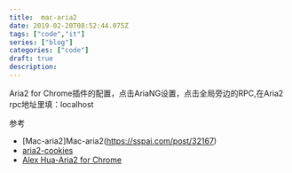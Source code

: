 ```yaml
---
title:  mac-aria2
date: 2019-02-20T08:52:44.075Z
tags: ["code","it"]
series: ["blog"]
categories: ["code"]
draft: true
description:
---
```


Aria2 for Chrome插件的配置，点击AriaNG设置，点击全局旁边的RPC,在Aria2 rpc地址里填：localhost


参考  
- [Mac-aria2]Mac-aria2(https://sspai.com/post/32167)
- [aria2-cookies](https://www.yinquesiting.net/archives/109)
- [Alex Hua-Aria2 for Chrome](https://chrome.google.com/webstore/search/Aria2%20?hl=zh-CN)
